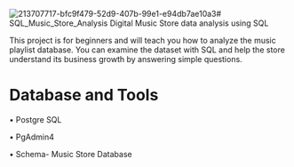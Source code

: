 ![213707717-bfc9f479-52d9-407b-99e1-e94db7ae10a3](https://github.com/Gauravpatil-007/SQL_Music_Store_Analysis/assets/124186640/7d0933b7-1824-439e-9f88-78ada83f0094)# SQL_Music_Store_Analysis
Digital Music Store data analysis using SQL

This project is for beginners and will teach you how to analyze the music playlist database. You can examine the dataset with SQL and help the store understand its business growth by answering simple questions.

# Database and Tools

• Postgre SQL 

• PgAdmin4

• Schema- Music Store Database


